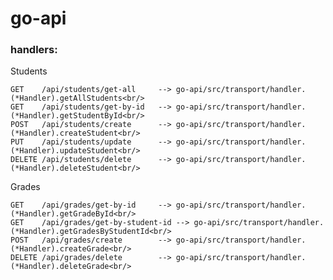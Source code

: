 # go-api
 
### handlers:
Students

    GET    /api/students/get-all     --> go-api/src/transport/handler.(*Handler).getAllStudents<br/>
    GET    /api/students/get-by-id   --> go-api/src/transport/handler.(*Handler).getStudentById<br/>
    POST   /api/students/create      --> go-api/src/transport/handler.(*Handler).createStudent<br/>
    PUT    /api/students/update      --> go-api/src/transport/handler.(*Handler).updateStudent<br/>
    DELETE /api/students/delete      --> go-api/src/transport/handler.(*Handler).deleteStudent<br/>
    
Grades

    GET    /api/grades/get-by-id     --> go-api/src/transport/handler.(*Handler).getGradeById<br/>
    GET    /api/grades/get-by-student-id --> go-api/src/transport/handler.(*Handler).getGradesByStudentId<br/>
    POST   /api/grades/create        --> go-api/src/transport/handler.(*Handler).createGrade<br/>
    DELETE /api/grades/delete        --> go-api/src/transport/handler.(*Handler).deleteGrade<br/>
